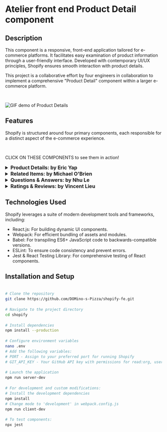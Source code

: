 # Atelier front end Product Detail component

## Description

This component is a responsive, front-end application tailored for e-commerce platforms. It facilitates easy examination of product information through a user-friendly interface. Developed with contemporary UI/UX principles, Shopify ensures smooth interaction with product details.

This project is a collaborative effort by four engineers in collaboration to implement a comprehensive "Product Detail" component within a larger e-commerce platform.

<br/>

  ![GIF demo of Product Details](./readMeGifs/Overview.gif)

## Features

Shopify is structured around four primary components, each responsible for a distinct aspect of the e-commerce experience.

<br/>

CLICK ON THESE COMPONENTS to see them in action!

<details>
  <summary style="font-size: 16px; font-weight: bold;">Product Details: by Eric Yap</summary>

  <br/>

  ![GIF demo of Product Details](./readMeGifs/ProductDetails.gif)

</details>

<details>
  <summary style="font-size: 16px; font-weight: bold;">Related Items: by Michael O'Brien</summary>

  <br/>

  ![GIF demo of Related Items](./readMeGifs/RelatedItems.gif)

</details>

<details>
  <summary style="font-size: 16px; font-weight: bold;">Questions & Answers: by Nhu Le</summary>

  <br/>

  ![GIF demo of Questions & Answers](./readMeGifs/QuestionsAnswers.gif)

</details>

<details>
  <summary style="font-size: 16px; font-weight: bold;">Ratings & Reviews: by Vincent Lieu</summary>

  <br/>

  ![GIF demo of Ratings & Reviews](./readMeGifs/QuestionsAnswers.gif)

</details>

## Technologies Used

Shopify leverages a suite of modern development tools and frameworks, including:

- React.js: For building dynamic UI components.
- Webpack: For efficient bundling of assets and modules.
- Babel: For transpiling ES6+ JavaScript code to backwards-compatible versions.
- ESLint: To ensure code consistency and prevent errors.
- Jest & React Testing Library: For comprehensive testing of React components.

## Installation and Setup

```bash

# Clone the repository
git clone https://github.com/DOMino-s-Pizza/shopify-fe.git

# Navigate to the project directory
cd shopify

# Install dependencies
npm install --production

# Configure environment variables
nano .env
# Add the following variables:
# PORT - Assign to your preferred port for running Shopify
# GIT_API_KEY - Your GitHub API key with permissions for read:org, user, read:user, user:email, user:follow

# Launch the application
npm run server-dev

# For development and custom modifications:
# Install the development dependencies
npm install
# Change mode to 'development' in webpack.config.js
npm run client-dev

# To test components:
npx jest
```